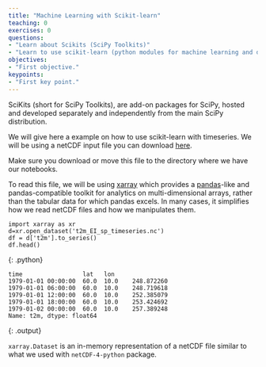 ```yaml
---
title: "Machine Learning with Scikit-learn"
teaching: 0
exercises: 0
questions:
- "Learn about Scikits (SciPy Toolkits)"
- "Learn to use scikit-learn (python modules for machine learning and data mining) in meteorology and oceanography"
objectives:
- "First objective."
keypoints:
- "First key point."
---
```


SciKits (short for SciPy Toolkits), are add-on packages for SciPy, hosted and developed separately and independently from the main SciPy distribution.

We will give here a example on how to use scikit-learn with timeseries. We will be using a netCDF input file you can download 
[here](https://github.com/annefou/metos_python/blob/gh-pages/data/t2m_EI_sp_timeseries.nc).

Make sure you download or move this file to the directory where we have our notebooks.

To read this file, we will be using [xarray](http://xarray.pydata.org/en/stable/) which provides a [pandas](http://pandas.pydata.org/)-like and 
pandas-compatible toolkit for analytics on multi-dimensional arrays, rather than the tabular data for which pandas excels. In many cases, it simplifies how we read netCDF files and how
we manipulates them. 

~~~
import xarray as xr
d=xr.open_dataset('t2m_EI_sp_timeseries.nc')
df = d['t2m'].to_series()
df.head()
~~~
{: .python}

~~~
time                 lat   lon 
1979-01-01 00:00:00  60.0  10.0    248.872260
1979-01-01 06:00:00  60.0  10.0    248.719618
1979-01-01 12:00:00  60.0  10.0    252.385079
1979-01-01 18:00:00  60.0  10.0    253.424692
1979-01-02 00:00:00  60.0  10.0    257.389248
Name: t2m, dtype: float64
~~~
{: .output}



`xarray.Dataset` is an in-memory representation of a netCDF file similar to what we used with `netCDF-4-python` package.

